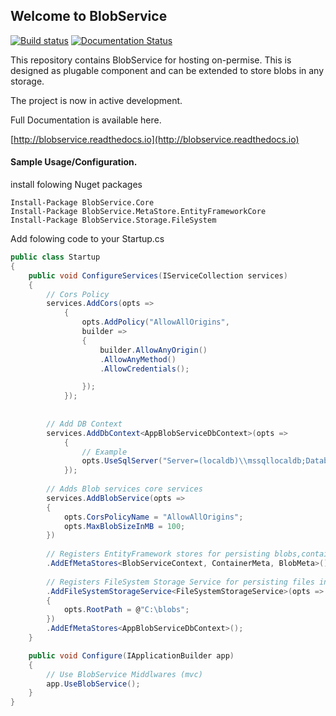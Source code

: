 ## Welcome to BlobService ##

[![Build status](https://ci.appveyor.com/api/projects/status/83uh2apqs8xh92o1?svg=true)](https://ci.appveyor.com/project/Aram/blobservice)
[![Documentation Status](https://readthedocs.org/projects/blobservice/badge/?version=latest)](http://blobservice.readthedocs.io/en/latest/?badge=latest)

This repository contains BlobService for hosting on-permise. 
This is designed as plugable component and can be extended to store blobs in any storage.

The project is now in active development.

Full Documentation is available here.

[http://blobservice.readthedocs.io](http://blobservice.readthedocs.io)


#### Sample Usage/Configuration.
install folowing Nuget packages
```
Install-Package BlobService.Core
Install-Package BlobService.MetaStore.EntityFrameworkCore
Install-Package BlobService.Storage.FileSystem
```

Add folowing code to your Startup.cs

```c#
public class Startup
{
    public void ConfigureServices(IServiceCollection services)
    {
    	// Cors Policy
        services.AddCors(opts =>
            {
                opts.AddPolicy("AllowAllOrigins",
                builder =>
                {
                    builder.AllowAnyOrigin()
                    .AllowAnyMethod()
                    .AllowCredentials();

                });
            });
    
    
    	// Add DB Context
        services.AddDbContext<AppBlobServiceDbContext>(opts =>
            {
            	// Example
                opts.UseSqlServer("Server=(localdb)\\mssqllocaldb;Database=BS;Trusted_Connection=True;MultipleActiveResultSets=true");
            });
    
        // Adds Blob services core services
        services.AddBlobService(opts =>
        {
        	opts.CorsPolicyName = "AllowAllOrigins";
            opts.MaxBlobSizeInMB = 100;
        })
        
        // Registers EntityFramework stores for persisting blobs,containers metadata
        .AddEfMetaStores<BlobServiceContext, ContainerMeta, BlobMeta>()
        
        // Registers FileSystem Storage Service for persisting files in filesystem in specified path
        .AddFileSystemStorageService<FileSystemStorageService>(opts =>
        {
            opts.RootPath = @"C:\blobs";
        })
        .AddEfMetaStores<AppBlobServiceDbContext>();
    }

    public void Configure(IApplicationBuilder app)
    {
        // Use BlobService Middlwares (mvc)
        app.UseBlobService();
    }
}
```
